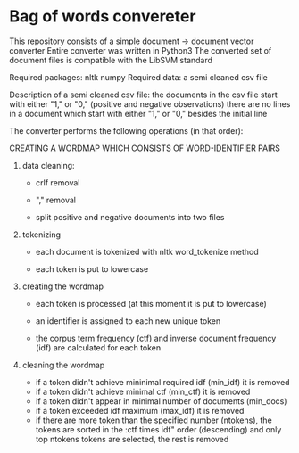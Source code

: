 # Bag of words convereter

This repository consists of a simple document -> document vector converter
Entire converter was written in Python3
The converted set of document files is compatible with the LibSVM standard

Required packages:
  nltk
  numpy
Required data:
  a semi cleaned csv file

Description of a semi cleaned csv file:
  the documents in the csv file start with either "1," or "0," (positive and negative observations)
  there are no lines in a document which start with either "1," or "0," besides the initial line
  
The converter performs the following operations (in that order):

CREATING A WORDMAP WHICH CONSISTS OF WORD-IDENTIFIER PAIRS

1. data cleaning:

    - crlf removal
    
    - "," removal
    
    - split positive and negative documents into two files
    
2. tokenizing

    - each document is tokenized with nltk word_tokenize method
    
    - each token is put to lowercase
    
3. creating the wordmap

    - each token is processed (at this moment it is put to lowercase)
    
    - an identifier is assigned to each new unique token
    
    - the corpus term frequency (ctf) and inverse document frequency (idf) are calculated for each token
    
4. cleaning the wordmap

    - if a token didn't achieve mininimal required idf (min_idf) it is removed
    - if a token didn't achieve minimal ctf (min_ctf) it is removed
    - if a token didn't appear in minimal number of documents (min_docs)
    - if a token exceeded idf maximum (max_idf) it is removed
    - if there are more token than the specified number (ntokens), the tokens are sorted in the :ctf times idf" order (descending) and only top ntokens tokens are selected, the rest is removed
    
